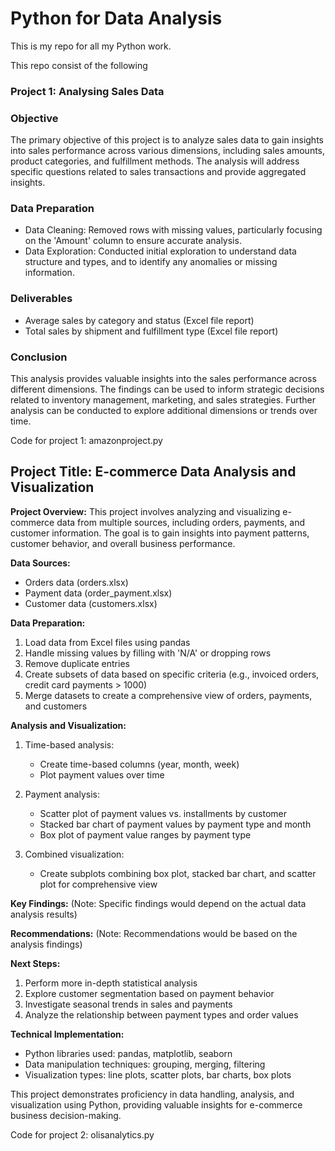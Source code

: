 # Python for Data Analysis
This is my repo for all my Python work. 

This repo consist of the following
 ### Project 1: Analysing Sales Data

 ### Objective
The primary objective of this project is to analyze sales data to gain insights into sales performance across various dimensions, including sales amounts, product categories, and fulfillment methods. The analysis will address specific questions related to sales transactions and provide aggregated insights.
 ### Data Preparation
   + Data Cleaning: Removed rows with missing values, particularly focusing on the 'Amount' column to ensure accurate analysis.
   + Data Exploration: Conducted initial exploration to understand data structure and types, and to identify any anomalies or missing information.
 ### Deliverables
   + Average sales by category and status (Excel file report) 
   + Total sales by shipment and fulfillment type (Excel file report) 

 ### Conclusion
This analysis provides valuable insights into the sales performance across different dimensions. The findings can be used to inform strategic decisions related to inventory management, marketing, and sales strategies. Further analysis can be conducted to explore additional dimensions or trends over time.

Code for project 1: amazonproject.py


## Project Title: E-commerce Data Analysis and Visualization

**Project Overview:**
This project involves analyzing and visualizing e-commerce data from multiple sources, including orders, payments, and customer information. The goal is to gain insights into payment patterns, customer behavior, and overall business performance.

**Data Sources:**
- Orders data (orders.xlsx)
- Payment data (order_payment.xlsx)
- Customer data (customers.xlsx)

**Data Preparation:**
1. Load data from Excel files using pandas
2. Handle missing values by filling with 'N/A' or dropping rows
3. Remove duplicate entries
4. Create subsets of data based on specific criteria (e.g., invoiced orders, credit card payments > 1000)
5. Merge datasets to create a comprehensive view of orders, payments, and customers

**Analysis and Visualization:**
1. Time-based analysis:
   - Create time-based columns (year, month, week)
   - Plot payment values over time

2. Payment analysis:
   - Scatter plot of payment values vs. installments by customer
   - Stacked bar chart of payment values by payment type and month
   - Box plot of payment value ranges by payment type

3. Combined visualization:
   - Create subplots combining box plot, stacked bar chart, and scatter plot for comprehensive view

**Key Findings:**
(Note: Specific findings would depend on the actual data analysis results)

**Recommendations:**
(Note: Recommendations would be based on the analysis findings)

**Next Steps:**
1. Perform more in-depth statistical analysis
2. Explore customer segmentation based on payment behavior
3. Investigate seasonal trends in sales and payments
4. Analyze the relationship between payment types and order values

**Technical Implementation:**
- Python libraries used: pandas, matplotlib, seaborn
- Data manipulation techniques: grouping, merging, filtering
- Visualization types: line plots, scatter plots, bar charts, box plots

This project demonstrates proficiency in data handling, analysis, and visualization using Python, providing valuable insights for e-commerce business decision-making.

Code for project 2: olisanalytics.py


 
